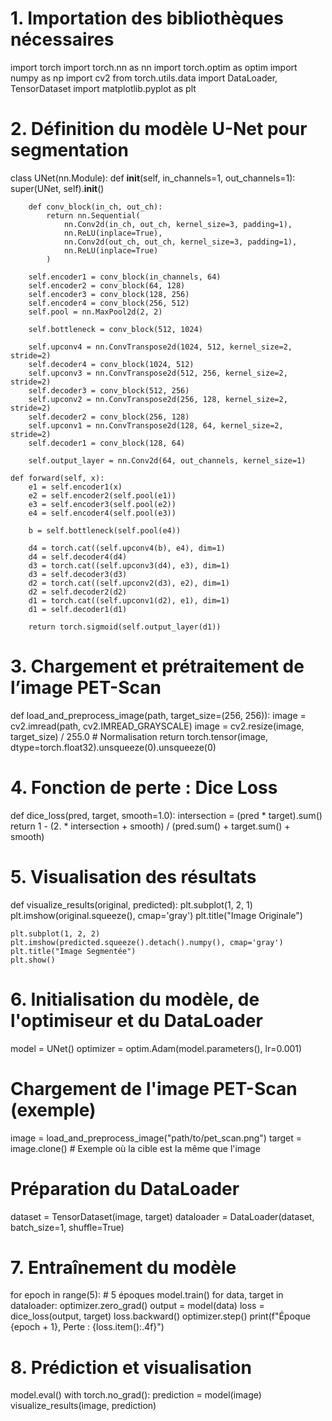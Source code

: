 
# 1. Importation des bibliothèques nécessaires
import torch
import torch.nn as nn
import torch.optim as optim
import numpy as np
import cv2
from torch.utils.data import DataLoader, TensorDataset
import matplotlib.pyplot as plt

# 2. Définition du modèle U-Net pour segmentation
class UNet(nn.Module):
    def __init__(self, in_channels=1, out_channels=1):
        super(UNet, self).__init__()

        def conv_block(in_ch, out_ch):
            return nn.Sequential(
                nn.Conv2d(in_ch, out_ch, kernel_size=3, padding=1),
                nn.ReLU(inplace=True),
                nn.Conv2d(out_ch, out_ch, kernel_size=3, padding=1),
                nn.ReLU(inplace=True)
            )

        self.encoder1 = conv_block(in_channels, 64)
        self.encoder2 = conv_block(64, 128)
        self.encoder3 = conv_block(128, 256)
        self.encoder4 = conv_block(256, 512)
        self.pool = nn.MaxPool2d(2, 2)

        self.bottleneck = conv_block(512, 1024)

        self.upconv4 = nn.ConvTranspose2d(1024, 512, kernel_size=2, stride=2)
        self.decoder4 = conv_block(1024, 512)
        self.upconv3 = nn.ConvTranspose2d(512, 256, kernel_size=2, stride=2)
        self.decoder3 = conv_block(512, 256)
        self.upconv2 = nn.ConvTranspose2d(256, 128, kernel_size=2, stride=2)
        self.decoder2 = conv_block(256, 128)
        self.upconv1 = nn.ConvTranspose2d(128, 64, kernel_size=2, stride=2)
        self.decoder1 = conv_block(128, 64)

        self.output_layer = nn.Conv2d(64, out_channels, kernel_size=1)

    def forward(self, x):
        e1 = self.encoder1(x)
        e2 = self.encoder2(self.pool(e1))
        e3 = self.encoder3(self.pool(e2))
        e4 = self.encoder4(self.pool(e3))

        b = self.bottleneck(self.pool(e4))

        d4 = torch.cat((self.upconv4(b), e4), dim=1)
        d4 = self.decoder4(d4)
        d3 = torch.cat((self.upconv3(d4), e3), dim=1)
        d3 = self.decoder3(d3)
        d2 = torch.cat((self.upconv2(d3), e2), dim=1)
        d2 = self.decoder2(d2)
        d1 = torch.cat((self.upconv1(d2), e1), dim=1)
        d1 = self.decoder1(d1)

        return torch.sigmoid(self.output_layer(d1))

# 3. Chargement et prétraitement de l’image PET-Scan
def load_and_preprocess_image(path, target_size=(256, 256)):
    image = cv2.imread(path, cv2.IMREAD_GRAYSCALE)
    image = cv2.resize(image, target_size) / 255.0  # Normalisation
    return torch.tensor(image, dtype=torch.float32).unsqueeze(0).unsqueeze(0)

# 4. Fonction de perte : Dice Loss
def dice_loss(pred, target, smooth=1.0):
    intersection = (pred * target).sum()
    return 1 - (2. * intersection + smooth) / (pred.sum() + target.sum() + smooth)

# 5. Visualisation des résultats
def visualize_results(original, predicted):
    plt.subplot(1, 2, 1)
    plt.imshow(original.squeeze(), cmap='gray')
    plt.title("Image Originale")

    plt.subplot(1, 2, 2)
    plt.imshow(predicted.squeeze().detach().numpy(), cmap='gray')
    plt.title("Image Segmentée")
    plt.show()

# 6. Initialisation du modèle, de l'optimiseur et du DataLoader
model = UNet()
optimizer = optim.Adam(model.parameters(), lr=0.001)

# Chargement de l'image PET-Scan (exemple)
image = load_and_preprocess_image("path/to/pet_scan.png")
target = image.clone()  # Exemple où la cible est la même que l'image

# Préparation du DataLoader
dataset = TensorDataset(image, target)
dataloader = DataLoader(dataset, batch_size=1, shuffle=True)

# 7. Entraînement du modèle
for epoch in range(5):  # 5 époques
    model.train()
    for data, target in dataloader:
        optimizer.zero_grad()
        output = model(data)
        loss = dice_loss(output, target)
        loss.backward()
        optimizer.step()
    print(f"Époque {epoch + 1}, Perte : {loss.item():.4f}")

# 8. Prédiction et visualisation
model.eval()
with torch.no_grad():
    prediction = model(image)
visualize_results(image, prediction)
